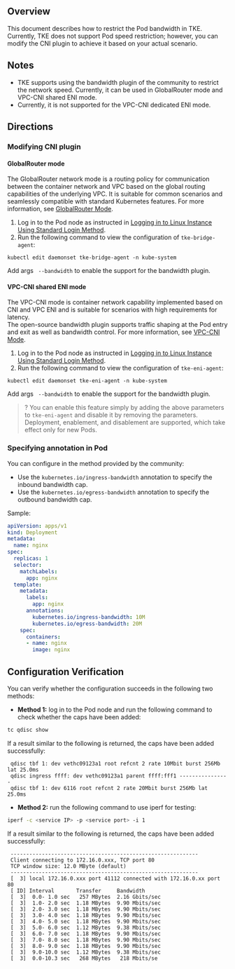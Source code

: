## Overview
This document describes how to restrict the Pod bandwidth in TKE. Currently, TKE does not support Pod speed restriction; however, you can modify the CNI plugin to achieve it based on your actual scenario.

## Notes
- TKE supports using the bandwidth plugin of the community to restrict the network speed. Currently, it can be used in GlobalRouter mode and VPC-CNI shared ENI mode.
- Currently, it is not supported for the VPC-CNI dedicated ENI mode.

## Directions
### Modifying CNI plugin
#### GlobalRouter mode
The GlobalRouter network mode is a routing policy for communication between the container network and VPC based on the global routing capabilities of the underlying VPC. It is suitable for common scenarios and seamlessly compatible with standard Kubernetes features. For more information, see [GlobalRouter Mode](https://intl.cloud.tencent.com/document/product/457/38968).
1. Log in to the Pod node as instructed in [Logging in to Linux Instance Using Standard Login Method](https://intl.cloud.tencent.com/document/product/213/5436).
2. Run the following command to view the configuration of `tke-bridge-agent`:
```
kubectl edit daemonset tke-bridge-agent -n kube-system
```
Add args ` --bandwidth` to enable the support for the bandwidth plugin.

#### VPC-CNI shared ENI mode
The VPC-CNI mode is container network capability implemented based on CNI and VPC ENI and is suitable for scenarios with high requirements for latency.   
The open-source bandwidth plugin supports traffic shaping at the Pod entry and exit as well as bandwidth control. For more information, see [VPC-CNI Mode](https://intl.cloud.tencent.com/document/product/457/38970).
1. Log in to the Pod node as instructed in [Logging in to Linux Instance Using Standard Login Method](https://intl.cloud.tencent.com/document/product/213/5436).
2. Run the following command to view the configuration of `tke-eni-agent`:
```
kubectl edit daemonset tke-eni-agent -n kube-system
```
Add args ` --bandwidth` to enable the support for the bandwidth plugin.  
>? You can enable this feature simply by adding the above parameters to `tke-eni-agent` and disable it by removing the parameters. Deployment, enablement, and disablement are supported, which take effect only for new Pods.

### Specifying annotation in Pod
You can configure in the method provided by the community:
- Use the `kubernetes.io/ingress-bandwidth` annotation to specify the inbound bandwidth cap.
- Use the `kubernetes.io/egress-bandwidth` annotation to specify the outbound bandwidth cap.

Sample:
``` yaml
apiVersion: apps/v1
kind: Deployment
metadata:
  name: nginx
spec:
  replicas: 1
  selector:
    matchLabels:
      app: nginx
  template:
    metadata:
      labels:
        app: nginx
      annotations:
        kubernetes.io/ingress-bandwidth: 10M
        kubernetes.io/egress-bandwidth: 20M
    spec:
      containers:
      - name: nginx
        image: nginx
```

## Configuration Verification
You can verify whether the configuration succeeds in the following two methods:
- **Method 1:** log in to the Pod node and run the following command to check whether the caps have been added:
``` bash
tc qdisc show
```
If a result similar to the following is returned, the caps have been added successfully:
```
 qdisc tbf 1: dev vethc09123a1 root refcnt 2 rate 10Mbit burst 256Mb lat 25.0ms
 qdisc ingress ffff: dev vethc09123a1 parent ffff:fff1 ----------------
 qdisc tbf 1: dev 6116 root refcnt 2 rate 20Mbit burst 256Mb lat 25.0ms
```
- **Method 2:** run the following command to use iperf for testing:
```  bash
iperf -c <service IP> -p <service port> -i 1
```
If a result similar to the following is returned, the caps have been added successfully:
```
 ------------------------------------------------------------
 Client connecting to 172.16.0.xxx, TCP port 80
 TCP window size: 12.0 MByte (default)
 ------------------------------------------------------------
 [  3] local 172.16.0.xxx port 41112 connected with 172.16.0.xx port 80
 [ ID] Interval       Transfer     Bandwidth
 [  3]  0.0- 1.0 sec   257 MBytes  2.16 Gbits/sec
 [  3]  1.0- 2.0 sec  1.18 MBytes  9.90 Mbits/sec
 [  3]  2.0- 3.0 sec  1.18 MBytes  9.90 Mbits/sec
 [  3]  3.0- 4.0 sec  1.18 MBytes  9.90 Mbits/sec
 [  3]  4.0- 5.0 sec  1.18 MBytes  9.90 Mbits/sec
 [  3]  5.0- 6.0 sec  1.12 MBytes  9.38 Mbits/sec
 [  3]  6.0- 7.0 sec  1.18 MBytes  9.90 Mbits/sec
 [  3]  7.0- 8.0 sec  1.18 MBytes  9.90 Mbits/sec
 [  3]  8.0- 9.0 sec  1.18 MBytes  9.90 Mbits/sec
 [  3]  9.0-10.0 sec  1.12 MBytes  9.38 Mbits/sec
 [  3]  0.0-10.3 sec   268 MBytes   218 Mbits/se
```

